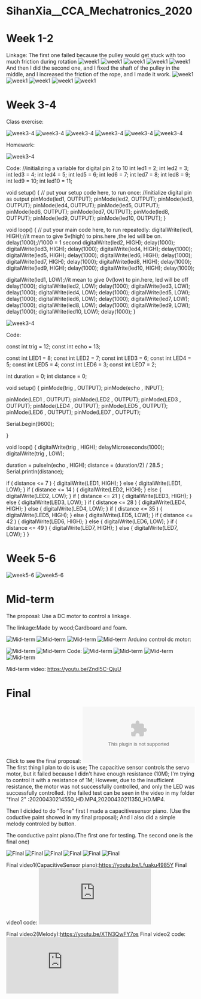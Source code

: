 # SihanXia__CCA_Mechatronics_2020
# Week 1-2
Linkage:
The first one failed because the pulley would get stuck with too much friction during rotation
![week1](https://github.com/sihanxia/SihanXia__CCA_Mechatronics_2020/blob/master/Pulley/IMG_3060.JPG)
![week1](https://github.com/sihanxia/SihanXia__CCA_Mechatronics_2020/blob/master/Pulley/IMG_3061.JPG)
![week1](https://github.com/sihanxia/SihanXia__CCA_Mechatronics_2020/blob/master/Pulley/IMG_3060.JPG)
![week1](https://github.com/sihanxia/SihanXia__CCA_Mechatronics_2020/blob/master/Pulley/IMG_3063.JPG)
![week1](https://github.com/sihanxia/SihanXia__CCA_Mechatronics_2020/blob/master/Pulley/IMG_3064.gif)
And then I did the second one, and I fixed the shaft of the pulley in the middle, and I increased the friction of the rope, and I made it work.
![week1](/Pulley/IMG_0660.JPG)
![week1](Pulley/IMG_0661.JPG)
![week1](Pulley/IMG_0674.JPG)
![week1](https://github.com/sihanxia/SihanXia__CCA_Mechatronics_2020/blob/master/Pulley/IMG_0676%20%5B640i%5D.gif)
![week1](https://github.com/sihanxia/SihanXia__CCA_Mechatronics_2020/blob/master/Pulley/IMG_0677%20%5B640i%5D.gif)
# Week 3-4

Class exercise:

![week3-4](https://github.com/sihanxia/SihanXia__CCA_Mechatronics_2020/blob/master/LED/IMG_0865%20%5B640i%5D.gif)
![week3-4](https://github.com/sihanxia/SihanXia__CCA_Mechatronics_2020/blob/master/LED/IMG_0866%20%5B640i%5D.gif)
![week3-4](https://github.com/sihanxia/SihanXia__CCA_Mechatronics_2020/blob/master/LED/IMG_0867%20%5B640i%5D.gif)
![week3-4](https://github.com/sihanxia/SihanXia__CCA_Mechatronics_2020/blob/master/LED/IMG_1207(1).gif)
![week3-4](https://github.com/sihanxia/SihanXia__CCA_Mechatronics_2020/blob/master/LED/IMG_1215(1).gif)
![week3-4](https://github.com/sihanxia/SihanXia__CCA_Mechatronics_2020/blob/master/LED/sd1582254138_2%20%5B640i%5D.gif)

Homework:

![week3-4](https://github.com/sihanxia/SihanXia__CCA_Mechatronics_2020/blob/master/LED/20200506210718_HD~1.gif)

Code:
//initializing a variable for digital pin 2 to 10
int led1 = 2;
int led2 = 3;
int led3 = 4;
int led4 = 5;
int led5 = 6;
int led6 = 7;
int led7 = 8;
int led8 = 9;
int led9 = 10;
int led10 = 11;

void setup() {
  // put your setup code here, to run once:
 //initialize digital pin as output
 pinMode(led1, OUTPUT);
 pinMode(led2, OUTPUT);
 pinMode(led3, OUTPUT);
 pinMode(led4, OUTPUT);
 pinMode(led5, OUTPUT);
 pinMode(led6, OUTPUT);
 pinMode(led7, OUTPUT);
 pinMode(led8, OUTPUT);
 pinMode(led9, OUTPUT);
 pinMode(led10, OUTPUT);
}

void loop() {
  // put your main code here, to run repeatedly:
 digitalWrite(led1, HIGH);//it mean to give 5v(high) to pins.here ,the led will be on.
 delay(1000);//1000 = 1 second
 digitalWrite(led2, HIGH);
 delay(1000);
 digitalWrite(led3, HIGH);
 delay(1000);
  digitalWrite(led4, HIGH);
 delay(1000);
  digitalWrite(led5, HIGH);
 delay(1000);
  digitalWrite(led6, HIGH);
 delay(1000);
  digitalWrite(led7, HIGH);
 delay(1000);
  digitalWrite(led8, HIGH);
 delay(1000);
  digitalWrite(led9, HIGH);
 delay(1000);
  digitalWrite(led10, HIGH);
 delay(1000);

 digitalWrite(led1, LOW);//it mean to give 0v(low) to pin.here, led will be off
 delay(1000);
 digitalWrite(led2, LOW);
 delay(1000);
 digitalWrite(led3, LOW);
 delay(1000);
 digitalWrite(led4, LOW);
 delay(1000);
 digitalWrite(led5, LOW);
 delay(1000);
 digitalWrite(led6, LOW);
 delay(1000);
 digitalWrite(led7, LOW);
 delay(1000);
 digitalWrite(led8, LOW);
 delay(1000);
 digitalWrite(led9, LOW);
 delay(1000);
 digitalWrite(led10, LOW);
 delay(1000);
}


![week3-4](https://github.com/sihanxia/SihanXia__CCA_Mechatronics_2020/blob/master/LED/20200507223322_HD.gif)

Code:

const int trig = 12;
const int echo = 13;

const int LED1 = 8;
const int LED2 = 7;
const int LED3 = 6;
const int LED4 = 5;
const int LED5 = 4;
const int LED6 = 3;
const int LED7 = 2;

int duration = 0;
int distance = 0;

void setup() 
{
  pinMode(trig , OUTPUT);
  pinMode(echo , INPUT);
  
  pinMode(LED1 , OUTPUT);
  pinMode(LED2 , OUTPUT);
  pinMode(LED3 , OUTPUT);
  pinMode(LED4 , OUTPUT);
  pinMode(LED5 , OUTPUT);
  pinMode(LED6 , OUTPUT);
  pinMode(LED7 , OUTPUT);
  
  Serial.begin(9600);

}

void loop()
{
  digitalWrite(trig , HIGH);
  delayMicroseconds(1000);
  digitalWrite(trig , LOW);


  duration = pulseIn(echo , HIGH);
  distance = (duration/2) / 28.5 ;
  Serial.println(distance);
  

  if ( distance <= 7 )
  {
    digitalWrite(LED1, HIGH);
  }
  else
  {
    digitalWrite(LED1, LOW);
  }
  if ( distance <= 14 )
  {
    digitalWrite(LED2, HIGH);
  }
  else
  {
    digitalWrite(LED2, LOW);
  }
  if ( distance <= 21 )
  {
    digitalWrite(LED3, HIGH);
  }
  else
  {
    digitalWrite(LED3, LOW);
  }
  if ( distance <= 28 )
  {
    digitalWrite(LED4, HIGH);
  }
  else
  {
    digitalWrite(LED4, LOW);
  }
  if ( distance <= 35 )
  {
    digitalWrite(LED5, HIGH);
  }
  else
  {
    digitalWrite(LED5, LOW);
  }
  if ( distance <= 42 )
  {
    digitalWrite(LED6, HIGH);
  }
  else
  {
    digitalWrite(LED6, LOW);
  }
  if ( distance <= 49 )
  {
    digitalWrite(LED7, HIGH);
  }
  else
  {
    digitalWrite(LED7, LOW);
  }
}
# Week 5-6
![week5-6](https://github.com/sihanxia/SihanXia__CCA_Mechatronics_2020/blob/master/Motor/IMG_1227.gif)
![week5-6](https://github.com/sihanxia/SihanXia__CCA_Mechatronics_2020/blob/master/Motor/IMG_1228.gif)

# Mid-term
The proposal: Use a DC motor to control a linkage.

The linkage:Made by wood;Cardboard and foam.

![Mid-term](https://github.com/sihanxia/SihanXia__CCA_Mechatronics_2020/blob/master/Midterm/IMG_3056.JPG)
![Mid-term](https://github.com/sihanxia/SihanXia__CCA_Mechatronics_2020/blob/master/Midterm/IMG_3057.JPG)
![Mid-term](https://github.com/sihanxia/SihanXia__CCA_Mechatronics_2020/blob/master/Midterm/IMG_3058.JPG)
![Mid-term](https://github.com/sihanxia/SihanXia__CCA_Mechatronics_2020/blob/master/Midterm/IMG_3059.JPG)
Arduino control dc motor:

![Mid-term](https://github.com/sihanxia/SihanXia__CCA_Mechatronics_2020/blob/master/Midterm/IMG_2412(1).JPG)
![Mid-term](https://github.com/sihanxia/SihanXia__CCA_Mechatronics_2020/blob/master/Midterm/IMG_2414.JPG)
Code:
![Mid-term](https://github.com/sihanxia/SihanXia__CCA_Mechatronics_2020/blob/master/Midterm/IMG_2407(20200430-210539).JPG)
![Mid-term](https://github.com/sihanxia/SihanXia__CCA_Mechatronics_2020/blob/master/Midterm/IMG_2408(20200430-210537).JPG)
![Mid-term](https://github.com/sihanxia/SihanXia__CCA_Mechatronics_2020/blob/master/Midterm/Midterm%20project.gif)
![Mid-term](https://github.com/sihanxia/SihanXia__CCA_Mechatronics_2020/blob/master/Midterm/Mid-term%202.gif)

Mid-term video: https://youtu.be/ZndI5C-QjuU

# Final
Click to see the final proposal:
![Final](https://github.com/sihanxia/SihanXia__CCA_Mechatronics_2020/blob/master/Final1/final%20project%20proposal.doc)
The first thing I plan to do is use; The capacitive sensor controls the servo motor, but it failed because I didn't have enough resistance (10M); I'm trying to control it with a resistance of 1M; However, due to the insufficient resistance, the motor was not successfully controlled, and only the LED was successfully controlled. (the failed test can be seen in the video in my folder "final 2" :20200430214550_HD.MP4,20200430211350_HD.MP4.  

Then I dicided to do "Tone" first I made a capacitivesensor piano. (Use the coductive paint showed in my final proposal); And I also did a simple melody controled by button.

The conductive paint piano.(The first one for testing. The second one is the final one)

![Final](https://github.com/sihanxia/SihanXia__CCA_Mechatronics_2020/blob/master/Final1/IMG_2905.JPG)
![Final](https://github.com/sihanxia/SihanXia__CCA_Mechatronics_2020/blob/master/Final1/IMG_3036.JPG)
![Final](https://github.com/sihanxia/SihanXia__CCA_Mechatronics_2020/blob/master/Final1/IMG_3035.JPG)
![Final](https://github.com/sihanxia/SihanXia__CCA_Mechatronics_2020/blob/master/Final2/20200430213849_HD.gif)
![Final](https://github.com/sihanxia/SihanXia__CCA_Mechatronics_2020/blob/master/Final2/IMG_3026.gif)
![Final](https://github.com/sihanxia/SihanXia__CCA_Mechatronics_2020/blob/master/Final2/20200430214202_HD.gif)

Final video1(CapacitiveSensor piano):https://youtu.be/Lfuaku4985Y
Final video1 code:
![Final](https://github.com/sihanxia/SihanXia__CCA_Mechatronics_2020/blob/master/Final1/Final%20code.txt)

Final video2(Melody):https://youtu.be/XTN3QwFY7os
Final video2 code:
![Final](https://github.com/sihanxia/SihanXia__CCA_Mechatronics_2020/blob/master/Final1/%E6%96%87%E6%9C%AC(2020-05-01%20135809).txt)
